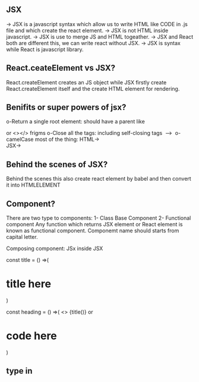 ## JSX

-> JSX is a javascript syntax which allow us to write HTML like CODE in .js file and which create the react element.
-> JSX is not HTML inside javascript.
-> JSX is use to merge JS and HTML togeather.
-> JSX and React both are different this, we can write react without JSX.
-> JSX is syntax while React is javascript library.

## React.ceateElement vs JSX?

React.createElement creates an JS object while JSX firstly create React.createElement itself and the create HTML element for rendering.

## Benifits or super powers of jsx?

o-Return a single root element:
should have a parent like <div></div> or <></> frigms
o-Close all the tags:
including self-closing tags <img> --> <img/>
o-camelCase most of the thing:
HTML-> <div class="abc">
JSX-> <div className="abc">

## Behind the scenes of JSX?

Behind the scenes this also create react element by babel and then convert it into HTMLELEMENT

## Component?

There are two type to components:
1- Class Base Component
2- Functional component
Any function which returns JSX element or React element is known as functional component.
Componemt name should starts from capital letter.

Composing component: JSx inside JSX

const title = () =>(
<h1>title here</h1>
)

const heading = () =>(
<>
{title()} or <title/> or <title></title>
<h1>code here</h1>
</>
)

## type in <script>?

it specified which type of src element will this script hold, like javascript, module etc.

## {TitleComponent} vs {<TitleComponent />} vs {<TitleComponent></TitleComponent>} in JSX ?

All of the syntax of different ways of rendering a component.
{TitleComponent}: This represents a value in the javascript. If there is a variable called TitleComponent then it will render the variable value in the page.
{<TitleComponent />}: This will return a React component in the page. There is no children passed in the parameter.
{<TitleComponent></TitleComponent>}: This is another way of rendering React component just like the self closing one. This way is used when we are supposed to provide some children in the Component as well.
